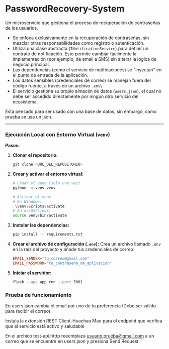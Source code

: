 # PasswordRecovery-System
Un microservicio que gestiona el proceso de recuperación de contraseñas de los usuarios.

-  Se enfoca exclusivamente en la recuperación de contraseñas, sin mezclar otras responsabilidades como registro o autenticación.
-  Utiliza una clase abstracta (`INotificationService`) para definir un contrato de notificación. Esto permite cambiar fácilmente la implementación (por ejemplo, de email a SMS) sin alterar la lógica de negocio principal.
-   Las dependencias (como el servicio de notificaciones) se "inyectan" en el punto de entrada de la aplicación.
-  Los datos sensibles (credenciales de correo) se manejan fuera del código fuente, a través de un archivo `.env`\
-  El servicio gestiona su propio almacén de datos (`users.json`), el cual no debe ser accedido directamente por ningún otro servicio del ecosistema.

Esta pensado para ser usado con una base de datos, sin embargo, como prueba se usa un json. 

---

### Ejecución Local con Entorno Virtual (`venv`)

**Pasos:**

1.  **Clonar el repositorio:**
    ```bash
    git clone <URL_DEL_REPOSITORIO>
    ```

2.  **Crear y activar el entorno virtual:**
    ```bash
    # Crear el venv (solo una vez)
    python -m venv venv

    # Activar el venv
    # En Windows:
    .\venv\Scripts\activate
    # En macOS/Linux:
    source venv/bin/activate
    ```

3.  **Instalar las dependencias:**
    ```bash
    pip install -r requirements.txt
    ```

4.  **Crear el archivo de configuración (`.env`):**
    Crea un archivo llamado `.env` en la raíz del proyecto y añade tus credenciales de correo:
    ```ini
    EMAIL_SENDER="tu_correo@gmail.com"
    EMAIL_PASSWORD="tu_contrasena_de_aplicacion"
    ```

5.  **Iniciar el servidor:**
    ```bash
    flask --app app run --port 5001
    ```

### Prueba de funcionamiento 
En users.json cambia el email por uno de tu preferencia (Debe ser válido para recibir el correo)

Instala la extensión REST Client-Huachao Mao para el endpoint que verifica que el servicio está activo y saludable 

En el archico test-api.htttp reeemplaza usuario.prueba@gmail.com a un correo que se encuentre en users.json y presiona Send Request. 